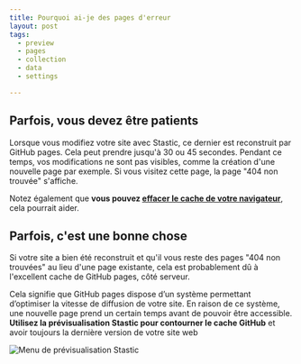 ```yaml
---
title: Pourquoi ai-je des pages d'erreur
layout: post
tags:
  - preview
  - pages
  - collection
  - data
  - settings

---
```

## Parfois, vous devez être patients

Lorsque vous modifiez votre site avec Stastic, ce dernier est reconstruit par GitHub pages. Cela peut prendre jusqu'à 30 ou 45 secondes. Pendant ce temps, vos modifications  ne sont pas visibles, comme la création d'une nouvelle page par exemple. Si vous visitez cette page, la page "404 non trouvée" s'affiche. 

Notez également que **vous pouvez [effacer le cache de votre navigateur](https://support.mozilla.org/en-US/kb/how-clear-firefox-cache)**, cela pourrait aider. 

## Parfois, c'est une bonne chose

Si votre site a bien été reconstruit et qu'il vous reste des pages "404 non trouvées" au lieu d'une page existante, cela est probablement dû à l'excellent cache de GitHub pages, côté serveur. 

Cela signifie que GitHub pages dispose d’un système permettant d’optimiser la vitesse de diffusion de votre site. En raison de ce système, une nouvelle page prend un certain temps avant de pouvoir être accessible. **Utilisez la prévisualisation Stastic pour contourner le cache GitHub** et avoir toujours la dernière version de votre site web

![Menu de prévisualisation Stastic](https://doc.stastic.net//assets/2019-07-06-966182.png)
